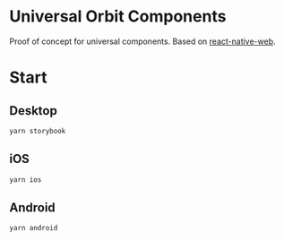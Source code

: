 # Universal Orbit Components
Proof of concept for universal components.
Based on [react-native-web](https://github.com/necolas/react-native-web).

# Start
## Desktop
```bash
yarn storybook
```
## iOS

```bash
yarn ios
```

## Android
```bash
yarn android
```
